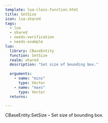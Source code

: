 ```yaml
---
template: lua-class-function.html
title: SetSize
icon: lua-shared
tags:
  - lua
  - shared
  - needs-verification
  - needs-example
lua:
  library: CBaseEntity
  function: SetSize
  realm: shared
  description: "Set size of bounding box."
  
  arguments:
    - name: "mins"
      type: Vector
    - name: "maxs"
      type: Vector
  returns:
    
---
```


<div class="lua__search__keywords">
CBaseEntity:SetSize &#x2013; Set size of bounding box.
</div>
